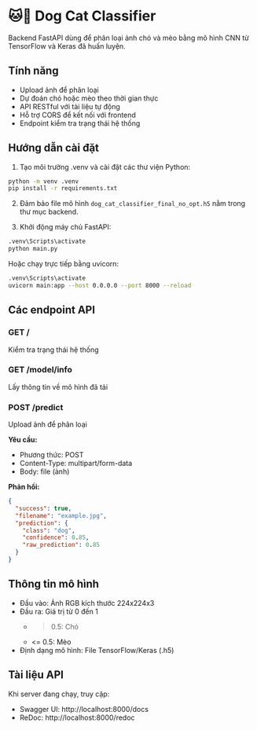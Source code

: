 # 🐱🐶 Dog Cat Classifier

Backend FastAPI dùng để phân loại ảnh chó và mèo bằng mô hình CNN từ TensorFlow và Keras đã huấn luyện.

## Tính năng

- Upload ảnh để phân loại
- Dự đoán chó hoặc mèo theo thời gian thực
- API RESTful với tài liệu tự động
- Hỗ trợ CORS để kết nối với frontend
- Endpoint kiểm tra trạng thái hệ thống

## Hướng dẫn cài đặt

1. Tạo môi trường .venv và cài đặt các thư viện Python:
```bash
python -m venv .venv
pip install -r requirements.txt
```

2. Đảm bảo file mô hình `dog_cat_classifier_final_no_opt.h5` nằm trong thư mục backend.

3. Khởi động máy chủ FastAPI:
```bash
.venv\Scripts\activate
python main.py
```

Hoặc chạy trực tiếp bằng uvicorn:
```bash
.venv\Scripts\activate
uvicorn main:app --host 0.0.0.0 --port 8000 --reload
```

## Các endpoint API

### GET /
Kiểm tra trạng thái hệ thống

### GET /model/info
Lấy thông tin về mô hình đã tải

### POST /predict
Upload ảnh để phân loại

**Yêu cầu:**
- Phương thức: POST
- Content-Type: multipart/form-data
- Body: file (ảnh)

**Phản hồi:**
```json
{
  "success": true,
  "filename": "example.jpg",
  "prediction": {
    "class": "dog",
    "confidence": 0.85,
    "raw_prediction": 0.85
  }
}
```

## Thông tin mô hình

- Đầu vào: Ảnh RGB kích thước 224x224x3
- Đầu ra: Giá trị từ 0 đến 1
  - > 0.5: Chó
  - <= 0.5: Mèo
- Định dạng mô hình: File TensorFlow/Keras (.h5)

## Tài liệu API

Khi server đang chạy, truy cập:
- Swagger UI: http://localhost:8000/docs
- ReDoc: http://localhost:8000/redoc